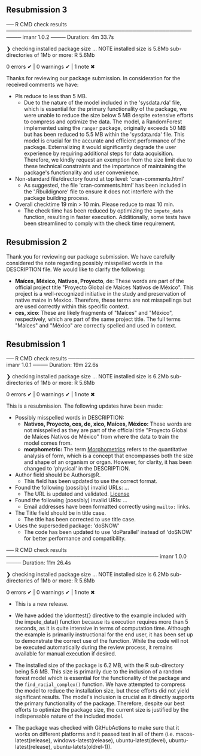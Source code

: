 ## Resubmission 3

── R CMD check results ────────────────────────────────────────────────────── imanr 1.0.2 ────
Duration: 4m 33.7s

❯ checking installed package size ... NOTE
    installed size is  5.8Mb
    sub-directories of 1Mb or more:
      R   5.6Mb

0 errors ✔ | 0 warnings ✔ | 1 note ✖

Thanks for reviewing our package submission. In consideration for the received comments we have:

- Pls reduce to less than 5 MB.
  - Due to the nature of the model included in the 'sysdata.rda' file, which is essential for the primary functionality of the package, we were unable to reduce the size below 5 MB despite extensive efforts to compress and optimize the data. The model, a RandomForest implemented using the `ranger` package, originally exceeds 50 MB but has been reduced to 5.5 MB within the 'sysdata.rda' file. This model is crucial for the accurate and efficient performance of the package. Externalizing it would significantly degrade the user experience by requiring additional steps for data acquisition. Therefore, we kindly request an exemption from the size limit due to these technical constraints and the importance of maintaining the package's functionality and user convenience.
- Non-standard file/directory found at top level: 'cran-comments.html'
  - As suggested, the file 'cran-comments.html' has been included in the '.Rbuildignore' file to ensure it does not interfere with the package building process.
- Overall checktime 19 min > 10 min. Please reduce to max 10 min.
  - The check time has been reduced by optimizing the `impute_data` function, resulting in faster execution. Additionally, some tests have been streamlined to comply with the check time requirement.



## Resubmission 2

Thank you for reviewing our package submission. We have carefully considered the note regarding possibly misspelled words in the DESCRIPTION file. We would like to clarify the following:

- **Maíces, México, Nativos, Proyecto**, de: These words are part of the official project title "Proyecto Global de Maíces Nativos de México". This project is a well-recognized initiative in the study and preservation of native maize in Mexico. Therefore, these terms are not misspellings but are used correctly within this specific context.
- **ces, xico**: These are likely fragments of "Maíces" and "México", respectively, which are part of the same project title. The full terms "Maíces" and "México" are correctly spelled and used in context.

## Resubmission 1

── R CMD check results ────────────────────────────────── imanr 1.0.1 ────
Duration: 19m 22.6s

❯ checking installed package size ... NOTE
    installed size is  6.2Mb
    sub-directories of 1Mb or more:
      R   5.6Mb

0 errors ✔ | 0 warnings ✔ | 1 note ✖

This is a resubmission. The following updates have been made:

- Possibly misspelled words in DESCRIPTION: 
  - **Nativos, Proyecto, ces, de, xico, Maíces, México:** These words are not misspelled as they are part of the official title "Proyecto Global de Maíces Nativos de México" from where the data to train the model comes from.
  - **morphometric:** The term [Morphometrics](https://www.merriam-webster.com/medical/morphometrics) refers to the quantitative analysis of form, which is a concept that encompasses both the size and shape of an organism or organ.  However, for clarity, it has been changed to 'physical' in the DESCRIPTION.
- Author field should be Authors@R.
  - This field has been updated to use the correct format.
- Found the following (possibly) invalid URLs: ...
  - The URL is updated and validated. [License](https://github.com/rafa6174/imanr/blob/main/LICENSE.md) 
- Found the following (possibly) invalid URIs: ...
  - Email addresses have been formatted correctly using `mailto:` links.
- The Title field should be in title case.
  - The title has been corrected to use title case.
- Uses the superseded package: 'doSNOW'
  - The code has been updated to use 'doParallel' instead of 'doSNOW' for better performance and compatibility.

── R CMD check results ───────────────────────────────────────── imanr 1.0.0 ────
Duration: 11m 26.4s

❯ checking installed package size ... NOTE
    installed size is  6.2Mb
    sub-directories of 1Mb or more:
      R   5.6Mb

0 errors ✔ | 0 warnings ✔ | 1 note ✖

* This is a new release.

* We have added the \donttest{} directive to the example included with the impute_data() function because its execution requires more than 5 seconds, as it is quite intensive in terms of computation time. Although the example is primarily instructional for the end user, it has been set up to demonstrate the correct use of the function. While the code will not be executed automatically during the review process, it remains available for manual execution if desired.

* The installed size of the package is 6.2 MB, with the R sub-directory being 5.6 MB. This size is primarily due to the inclusion of a random forest model which is essential for the functionality of the package and the `find_racial_complex()` function. We have attempted to compress the model to reduce the installation size, but these efforts did not yield significant results. The model's inclusion is crucial as it directly supports the primary functionality of the package. Therefore, despite our best efforts to optimize the package size, the current size is justified by the indispensable nature of the included model. 

* The package was checked with GitHubActions to make sure that it works on different platforms and it passed test in all of them (i.e. macos-latest(release), windows-latest(release), ubuntu-latest(devel), ubuntu-latest(release), ubuntu-latets(oldrel-1)).

